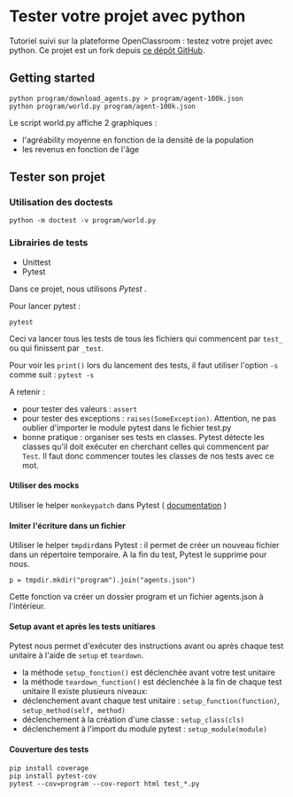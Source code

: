 # Tester votre projet avec python

Tutoriel suivi sur la plateforme OpenClassroom : testez votre projet avec python.
Ce projet est un fork depuis [ce dépôt GitHub](https://github.com/OpenClassrooms-Student-Center/la_poo_avec_python/tree/master).


## Getting started

```
python program/download_agents.py > program/agent-100k.json
python program/world.py program/agent-100k.json
```

Le script world.py affiche 2 graphiques :
 + l'agréability moyenne en fonction de la densité de la population
 + les revenus en fonction de l'âge


## Tester son projet

### Utilisation des doctests

```
python -m doctest -v program/world.py
```

### Librairies de tests

 + Unittest
 + Pytest

Dans ce projet, nous utilisons _Pytest_ .

Pour lancer pytest :
```
pytest
```
Ceci va lancer tous les tests de tous les fichiers qui commencent par `test_` ou qui finissent par `_test`.

Pour voir les `print()` lors du lancement des tests, il faut utiliser l'option `-s` comme suit : `pytest -s`

A retenir :
 + pour tester des valeurs : `assert`
 + pour tester des exceptions : `raises(SomeException)`. Attention, ne pas oublier d'importer le module pytest dans le fichier test.py
 + bonne pratique : organiser ses tests en classes. Pytest détecte les classes qu'il doit exécuter en cherchant celles qui commencent par `Test`. Il faut donc commencer toutes les classes de nos tests avec ce mot.

#### Utiliser des mocks

Utiliser le helper `monkeypatch` dans Pytest ( [documentation](https://docs.pytest.org/en/latest/monkeypatch.html) )

#### Imiter l'écriture dans un fichier

Utiliser le helper `tmpdir`dans Pytest : il permet de créer un nouveau fichier dans un répertoire temporaire. A la fin du test, Pytest le supprime pour nous.

```
p = tmpdir.mkdir("program").join("agents.json")
```

Cette fonction va créer un dossier program et un fichier agents.json à l'intérieur.


#### Setup avant et après les tests unitiares

Pytest nous permet d'exécuter des instructions avant ou après chaque test unitaire à l'aide de `setup` et `teardown`.
 + la méthode `setup_fonction()` est déclenchée avant votre test unitaire
 + la méthode `teardown_function()` est déclenchée à la fin de chaque test unitaire
Il existe plusieurs niveaux:
 + déclenchement avant chaque test unitaire : `setup_function(function)`, `setup_method(self, method)`
 + déclenchement à la création d'une classe : `setup_class(cls)`
 + déclenchement à l'import du module pytest : `setup_module(module)`

#### Couverture des tests

```
pip install coverage
pip install pytest-cov
pytest --cov=program --cov-report html test_*.py
```

